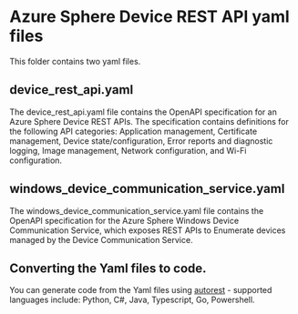 # Azure Sphere Device REST API yaml files

This folder contains two yaml files.

## device_rest_api.yaml

The device_rest_api.yaml file contains the OpenAPI specification for an Azure Sphere Device REST APIs. The specification contains definitions for the following API categories: Application management, Certificate management, Device state/configuration, Error reports and diagnostic logging, Image management, Network configuration, and Wi-Fi configuration.

## windows_device_communication_service.yaml

The windows_device_communication_service.yaml file contains the OpenAPI specification for the Azure Sphere Windows Device Communication Service, which exposes REST APIs to Enumerate devices managed by the Device Communication Service.

## Converting the Yaml files to code.

You can generate code from the Yaml files using [autorest](https://github.com/Azure/autorest/blob/main/docs/generate/readme.md) - supported languages include: Python, C#, Java, Typescript, Go, Powershell.

